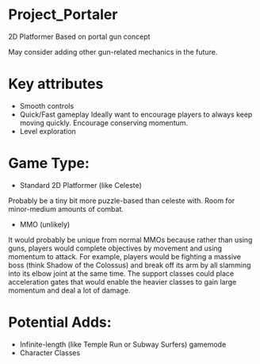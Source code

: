 # Project_Portaler
2D Platformer Based on portal gun concept

May consider adding other gun-related mechanics in the future.

# Key attributes
* Smooth controls
* Quick/Fast gameplay
Ideally want to encourage players to always keep moving quickly. Encourage conserving momentum.
* Level exploration

# Game Type:
* Standard 2D Platformer (like Celeste)

Probably be a tiny bit more puzzle-based than celeste with. Room for minor-medium amounts of combat.
* MMO (unlikely)

It would probably be unique from normal MMOs because rather than using guns, players would complete objectives by movement and using momentum to attack. For example, players would be fighting a massive boss (think Shadow of the Colossus) and break off its arm by all slamming into its elbow joint at the same time. The support classes could place acceleration gates that would enable the heavier classes to gain large momentum and deal a lot of damage.

# Potential Adds:
* Infinite-length (like Temple Run or Subway Surfers) gamemode
* Character Classes

